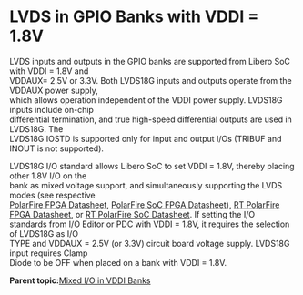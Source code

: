 # LVDS in GPIO Banks with VDDI = 1.8V

LVDS inputs and outputs in the GPIO banks are supported from Libero SoC with VDDI = 1.8V and<br /> VDDAUX= 2.5V or 3.3V. Both LVDS18G inputs and outputs operate from the VDDAUX power supply,<br /> which allows operation independent of the VDDI power supply. LVDS18G inputs include on-chip<br /> differential termination, and true high-speed differential outputs are used in LVDS18G. The<br /> LVDS18G IOSTD is supported only for input and output I/Os \(TRIBUF and INOUT is not supported\).

LVDS18G I/O standard allows Libero SoC to set VDDI = 1.8V, thereby placing other 1.8V I/O on the<br /> bank as mixed voltage support, and simultaneously supporting the LVDS modes \(see respective<br /> [PolarFire FPGA Datasheet](https://ww1.microchip.com/downloads/aemDocuments/documents/FPGA/ProductDocuments/DataSheets/PolarFire-FPGA-Datasheet-DS00003831.pdf), [PolarFire SoC FPGA Datasheet](https://ww1.microchip.com/downloads/aemDocuments/documents/FPGA/ProductDocuments/DataSheets/PolarFire-SoC-Datasheet-DS00004248.pdf)\), [RT PolarFire FPGA Datasheet](https://ww1.microchip.com/downloads/aemDocuments/documents/FPGA/ProductDocuments/DataSheets/RT-PolarFire-FPGA-Datasheet-00004122A.pdf), or [RT PolarFire SoC Datasheet](https://ww1.microchip.com/downloads/aemDocuments/documents/FPGA/ProductDocuments/DataSheets/PolarFire-SoC-Datasheet-DS00004248.pdf). If setting the I/O<br /> standards from I/O Editor or PDC with VDDI = 1.8V, it requires the selection of LVDS18G as I/O<br /> TYPE and VDDAUX = 2.5V \(or 3.3V\) circuit board voltage supply. LVDS18G input requires Clamp<br /> Diode to be OFF when placed on a bank with VDDI = 1.8V.

**Parent topic:**[Mixed I/O in VDDI Banks](GUID-01F144EE-7AFE-41F1-9D0E-E716716169E6.md)


